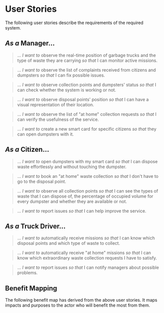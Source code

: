 # User Stories

The following user stories describe the requirements of the required system. 

## *As a* Manager...
> ... *I want to* observe the real-time position of garbage trucks and the type of waste they are carrying *so that* I can monitor active missions.  

> ... *I want to* observe the list of complaints received from citizens and dumpsters *so that* I can fix possible issues.

> ... *I want to* observe collection points and dumpsters' status *so that* I can check whether the system is working or not.  

> ... *I want to* observe disposal points' position *so that* I can have a visual representation of their location.

> ... *I want to* observe the list of "at home" collection requests *so that* I can verify the usefulness of the service. 

> ... *I want to* create a new smart card for specific citizens *so that* they can open dumpsters with it.

## *As a* Citizen...
> ... *I want to* open dumpsters with my smart card *so that* I can dispose waste effortlessly and without touching the dumpster.

> ... *I want to* book an "at home" waste collection *so that* I don't have to go to the disposal point. 

> ... *I want to* observe all collection points *so that* I can see the types of waste that I can dispose of, the percentage of occupied volume for every dumpster and whether they are available or not.

> ... *I want to* report issues *so that* I can help improve the service.

## *As a* Truck Driver...
> ... *I want to* automatically receive missions *so that* I can know which disposal points and which type of waste to collect.

> ... *I want to* automatically receive "at home" missions *so that* I can know which extraordinary waste collection requests I have to satisfy.

> ... *I want to* report issues *so that* I can notify managers about possible problems.
 
## Benefit Mapping

The following benefit map has derived from the above user stories. It maps impacts and purposes to the actor who will benefit the most from them.

<!--![Benefit Mapping](./benefit-mapping.pm.puml)-->